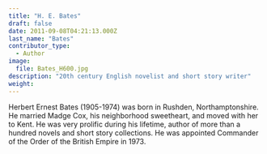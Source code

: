 ```yaml
---
title: "H. E. Bates"
draft: false
date: 2011-09-08T04:21:13.000Z
last_name: "Bates"
contributor_type:
  - Author
image:
  file: Bates_H600.jpg
description: "20th century English novelist and short story writer"
weight:
---
```


Herbert Ernest Bates (1905-1974) was born in Rushden, Northamptonshire. He married Madge Cox, his neighborhood sweetheart, and moved with her to Kent. He was very prolific during his lifetime, author of more than a hundred novels and short story collections. He was appointed Commander of the Order of the British Empire in 1973.

